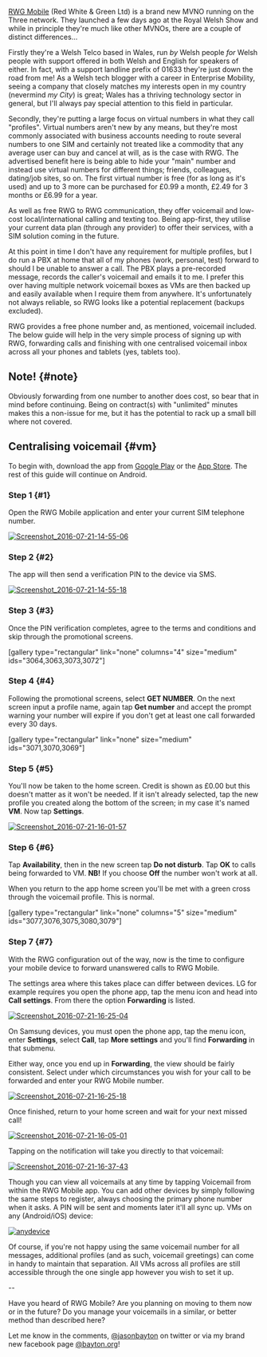 <!---
title: "Using RWG Mobile for simple, cross-device centralised voicemail"
date: "2016-07-21"
categories:
  - "guides"
tags:
  - "mobile"
  - "rwg-mobile"
  - "telco"
  - "visual-voicemail"
  - "voicemail"
  - "welsh-telco"
--->

[RWG Mobile](https://rwgmobile.wales) (Red White & Green Ltd) is a brand new MVNO running on the Three network. They launched a few days ago at the Royal Welsh Show and while in principle they're much like other MVNOs, there are a couple of distinct differences...

Firstly they're a Welsh Telco based in Wales, run _by_ Welsh people _for_ Welsh people with support offered in both Welsh and English for speakers of either. In fact, with a support landline prefix of 01633 they're just down the road from me! As a Welsh tech blogger with a career in Enterprise Mobility, seeing a company that closely matches my interests open in my country (nevermind _my City_) is great; Wales has a thriving technology sector in general, but I'll always pay special attention to this field in particular.

Secondly, they're putting a large focus on virtual numbers in what they call "profiles". Virtual numbers aren't new by any means, but they're most commonly associated with business accounts needing to route several numbers to one SIM and certainly not treated like a commodity that any average user can buy and cancel at will, as is the case with RWG. The advertised benefit here is being able to hide your "main" number and instead use virtual numbers for different things; friends, colleagues, dating/job sites, so on. The first virtual number is free (for as long as it's used) and up to 3 more can be purchased for £0.99 a month, £2.49 for 3 months or £6.99 for a year.

As well as free RWG to RWG communication, they offer voicemail and low-cost local/international calling and texting too. Being app-first, they utilise your current data plan (through any provider) to offer their services, with a SIM solution coming in the future.

At this point in time I don't have any requirement for multiple profiles, but I do run a PBX at home that all of my phones (work, personal, test) forward to should I be unable to answer a call. The PBX plays a pre-recorded message, records the caller's voicemail and emails it to me. I prefer this over having multiple network voicemail boxes as VMs are then backed up and easily available when I require them from anywhere. It's unfortunately not always reliable, so RWG looks like a potential replacement (backups excluded).

RWG provides a free phone number and, as mentioned, voicemail included. The below guide will help in the very simple process of signing up with RWG, forwarding calls and finishing with one centralised voicemail inbox across all your phones and tablets (yes, tablets too).

## Note! {#note}

Obviously forwarding from one number to another does cost, so bear that in mind before continuing. Being on contract(s) with "unlimited" minutes makes this a non-issue for me, but it has the potential to rack up a small bill where not covered.

## Centralising voicemail {#vm}

To begin with, download the app from [Google Play](https://play.google.com/store/apps/details?id=com.rwgmobile.vtl) or the [App Store](https://rwgmobile.wales). The rest of this guide will continue on Android.

### Step 1 {#1}

Open the RWG Mobile application and enter your current SIM telephone number.

[![Screenshot_2016-07-21-14-55-06](/wp-content/uploads/2016/07/Screenshot_2016-07-21-14-55-06-281x500.png)](/wp-content/uploads/2016/07/Screenshot_2016-07-21-14-55-06.png)

### Step 2 {#2}

The app will then send a verification PIN to the device via SMS.

[![Screenshot_2016-07-21-14-55-18](/wp-content/uploads/2016/07/Screenshot_2016-07-21-14-55-18-281x500.png)](/wp-content/uploads/2016/07/Screenshot_2016-07-21-14-55-18.png)

### Step 3 {#3}

Once the PIN verification completes, agree to the terms and conditions and skip through the promotional screens.

\[gallery type="rectangular" link="none" columns="4" size="medium" ids="3064,3063,3073,3072"\]

### Step 4 {#4}

Following the promotional screens, select **GET NUMBER**. On the next screen input a profile name, again tap **Get number** and accept the prompt warning your number will expire if you don't get at least one call forwarded every 30 days.

\[gallery type="rectangular" link="none" size="medium" ids="3071,3070,3069"\]

### Step 5 {#5}

You'll now be taken to the home screen. Credit is shown as £0.00 but this doesn't matter as it won't be needed. If it isn't already selected, tap the new profile you created along the bottom of the screen; in my case it's named **VM**. Now tap **Settings**.

[![Screenshot_2016-07-21-16-01-57](/wp-content/uploads/2016/07/Screenshot_2016-07-21-16-01-57-281x500.png)](/wp-content/uploads/2016/07/Screenshot_2016-07-21-16-01-57.png)

### Step 6 {#6}

Tap **Availability**, then in the new screen tap **Do not disturb**. Tap **OK** to calls being forwarded to VM. **NB!** If you choose **Off** the number won't work at all.

When you return to the app home screen you'll be met with a green cross through the voicemail profile. This is normal.

\[gallery type="rectangular" link="none" columns="5" size="medium" ids="3077,3076,3075,3080,3079"\]

### Step 7 {#7}

With the RWG configuration out of the way, now is the time to configure your mobile device to forward unanswered calls to RWG Mobile.

The settings area where this takes place can differ between devices. LG for example requires you open the phone app, tap the menu icon and head into **Call settings**. From there the option **Forwarding** is listed.

[![Screenshot_2016-07-21-16-25-04](/wp-content/uploads/2016/07/Screenshot_2016-07-21-16-25-04-281x500.png)](/wp-content/uploads/2016/07/Screenshot_2016-07-21-16-25-04.png)

On Samsung devices, you must open the phone app, tap the menu icon, enter **Settings**, select **Call**, tap **More settings** and you'll find **Forwarding** in that submenu.

Either way, once you end up in **Forwarding**, the view should be fairly consistent. Select under which circumstances you wish for your call to be forwarded and enter your RWG Mobile number.

[![Screenshot_2016-07-21-16-25-18](/wp-content/uploads/2016/07/Screenshot_2016-07-21-16-25-18-281x500.png)](/wp-content/uploads/2016/07/Screenshot_2016-07-21-16-25-18.png)

Once finished, return to your home screen and wait for your next missed call!

[![Screenshot_2016-07-21-16-05-01](/wp-content/uploads/2016/07/Screenshot_2016-07-21-16-05-01-281x500.png)](/wp-content/uploads/2016/07/Screenshot_2016-07-21-16-05-01.png)

Tapping on the notification will take you directly to that voicemail:

[![Screenshot_2016-07-21-16-37-43](/wp-content/uploads/2016/07/Screenshot_2016-07-21-16-37-43-281x500.png)](/wp-content/uploads/2016/07/Screenshot_2016-07-21-16-37-43.png)

Though you can view all voicemails at any time by tapping Voicemail from within the RWG Mobile app. You can add other devices by simply following the same steps to register, always choosing the primary phone number when it asks. A PIN will be sent and moments later it'll all sync up. VMs on any (Android/iOS) device:

[![anydevice](/wp-content/uploads/2016/07/anydevice-1500x844.png)](/wp-content/uploads/2016/07/anydevice.png)

Of course, if you're not happy using the same voicemail number for all messages, additional profiles (and as such, voicemail greetings) can come in handy to maintain that separation. All VMs across all profiles are still accessible through the one single app however you wish to set it up.

\--

Have you heard of RWG Mobile? Are you planning on moving to them now or in the future? Do you manage your voicemails in a similar, or better method than described here?

Let me know in the comments, [@jasonbayton](https://twitter.com/jasonbayton) on twitter or via my brand new facebook page [@bayton.org](https://facebook.com/bayton.org)!
